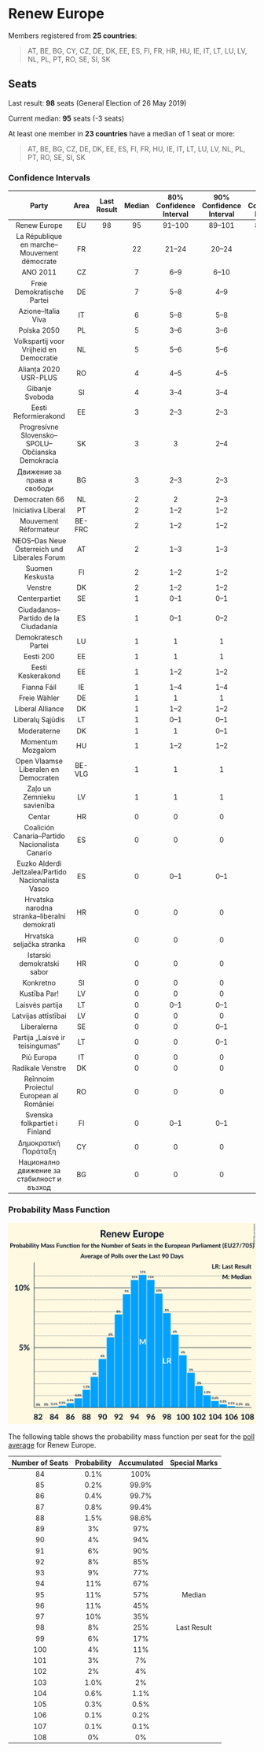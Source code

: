 # Renew Europe

Members registered from **25 countries**:

> AT, BE, BG, CY, CZ, DE, DK, EE, ES, FI, FR, HR, HU, IE, IT, LT, LU, LV, NL, PL, PT, RO, SE, SI, SK

## Seats

Last result: **98** seats (General Election of 26 May 2019)

Current median: **95** seats (-3 seats)

At least one member in **23 countries** have a median of 1 seat or more:

> AT, BE, BG, CZ, DE, DK, EE, ES, FI, FR, HU, IE, IT, LT, LU, LV, NL, PL, PT, RO, SE, SI, SK

### Confidence Intervals

| Party | Area | Last Result | Median | 80% Confidence Interval | 90% Confidence Interval | 95% Confidence Interval | 99% Confidence Interval |
|:-----:|:----:|:-----------:|:------:|:-----------------------:|:-----------------------:|:-----------------------:|:-----------------------:|
| Renew Europe | EU | 98 | 95 | 91–100 | 89–101 | 88–102 | 86–104 |
| La République en marche–Mouvement démocrate | FR | | 22 | 21–24 | 20–24 | 20–24 | 20–25 |
| ANO 2011 | CZ | | 7 | 6–9 | 6–10 | 6–10 | 6–11 |
| Freie Demokratische Partei | DE | | 7 | 5–8 | 4–9 | 4–10 | 4–10 |
| Azione–Italia Viva | IT | | 6 | 5–8 | 5–8 | 4–8 | 4–9 |
| Polska 2050 | PL | | 5 | 3–6 | 3–6 | 3–7 | 3–7 |
| Volkspartij voor Vrijheid en Democratie | NL | | 5 | 5–6 | 5–6 | 5–6 | 5–6 |
| Alianța 2020 USR-PLUS | RO | | 4 | 4–5 | 4–5 | 4–5 | 3–6 |
| Gibanje Svoboda | SI | | 4 | 3–4 | 3–4 | 3–4 | 3–5 |
| Eesti Reformierakond | EE | | 3 | 2–3 | 2–3 | 2–3 | 2–3 |
| Progresívne Slovensko–SPOLU–Občianska Demokracia | SK | | 3 | 3 | 2–4 | 2–4 | 2–4 |
| Движение за права и свободи | BG | | 3 | 2–3 | 2–3 | 2–3 | 2–3 |
| Democraten 66 | NL | | 2 | 2 | 2–3 | 2–3 | 2–3 |
| Iniciativa Liberal | PT | | 2 | 1–2 | 1–2 | 1–2 | 1–2 |
| Mouvement Réformateur | BE-FRC | | 2 | 1–2 | 1–2 | 1–2 | 1–2 |
| NEOS–Das Neue Österreich und Liberales Forum | AT | | 2 | 1–3 | 1–3 | 1–3 | 1–3 |
| Suomen Keskusta | FI | | 2 | 1–2 | 1–2 | 1–2 | 1–2 |
| Venstre | DK | | 2 | 1–2 | 1–2 | 1–2 | 1–2 |
| Centerpartiet | SE | | 1 | 0–1 | 0–1 | 0–1 | 0–1 |
| Ciudadanos–Partido de la Ciudadanía | ES | | 1 | 0–1 | 0–2 | 0–2 | 0–2 |
| Demokratesch Partei | LU | | 1 | 1 | 1 | 1–2 | 1–2 |
| Eesti 200 | EE | | 1 | 1 | 1 | 1–2 | 1–2 |
| Eesti Keskerakond | EE | | 1 | 1–2 | 1–2 | 1–2 | 1–2 |
| Fianna Fáil | IE | | 1 | 1–4 | 1–4 | 1–4 | 1–4 |
| Freie Wähler | DE | | 1 | 1 | 1 | 0–2 | 0–2 |
| Liberal Alliance | DK | | 1 | 1–2 | 1–2 | 1–2 | 1–2 |
| Liberalų Sąjūdis | LT | | 1 | 0–1 | 0–1 | 0–1 | 0–1 |
| Moderaterne | DK | | 1 | 1 | 0–1 | 0–1 | 0–2 |
| Momentum Mozgalom | HU | | 1 | 1–2 | 1–2 | 1–2 | 1–2 |
| Open Vlaamse Liberalen en Democraten | BE-VLG | | 1 | 1 | 1 | 1 | 1 |
| Zaļo un Zemnieku savienība | LV | | 1 | 1 | 1 | 1 | 1 |
| Centar | HR | | 0 | 0 | 0 | 0 | 0 |
| Coalición Canaria–Partido Nacionalista Canario | ES | | 0 | 0 | 0 | 0 | 0–1 |
| Euzko Alderdi Jeltzalea/Partido Nacionalista Vasco | ES | | 0 | 0–1 | 0–1 | 0–1 | 0–1 |
| Hrvatska narodna stranka–liberalni demokrati | HR | | 0 | 0 | 0 | 0 | 0 |
| Hrvatska seljačka stranka | HR | | 0 | 0 | 0 | 0 | 0 |
| Istarski demokratski sabor | HR | | 0 | 0 | 0 | 0 | 0 |
| Konkretno | SI | | 0 | 0 | 0 | 0 | 0 |
| Kustība Par! | LV | | 0 | 0 | 0 | 0 | 0 |
| Laisvės partija | LT | | 0 | 0–1 | 0–1 | 0–1 | 0–1 |
| Latvijas attīstībai | LV | | 0 | 0 | 0 | 0 | 0 |
| Liberalerna | SE | | 0 | 0 | 0–1 | 0–1 | 0–1 |
| Partija „Laisvė ir teisingumas“ | LT | | 0 | 0 | 0–1 | 0–1 | 0–1 |
| Più Europa | IT | | 0 | 0 | 0 | 0 | 0–3 |
| Radikale Venstre | DK | | 0 | 0 | 0 | 0 | 0 |
| Reînnoim Proiectul European al României | RO | | 0 | 0 | 0 | 0 | 0 |
| Svenska folkpartiet i Finland | FI | | 0 | 0–1 | 0–1 | 0–1 | 0–1 |
| Δημοκρατική Παράταξη | CY | | 0 | 0 | 0 | 0 | 0 |
| Национално движение за стабилност и възход | BG | | 0 | 0 | 0 | 0 | 0 |

### Probability Mass Function

![Graph with seats probability mass function not yet produced](average-2023-04-30-seats-pmf-reneweurope.png "Seats Probability Mass Function")

The following table shows the probability mass function per seat for the [poll average](average-2023-04-30.html) for Renew Europe.

| Number of Seats | Probability | Accumulated | Special Marks |
|:---------------:|:-----------:|:-----------:|:-------------:|
| 84 | 0.1% | 100% |  |
| 85 | 0.2% | 99.9% |  |
| 86 | 0.4% | 99.7% |  |
| 87 | 0.8% | 99.4% |  |
| 88 | 1.5% | 98.6% |  |
| 89 | 3% | 97% |  |
| 90 | 4% | 94% |  |
| 91 | 6% | 90% |  |
| 92 | 8% | 85% |  |
| 93 | 9% | 77% |  |
| 94 | 11% | 67% |  |
| 95 | 11% | 57% | Median |
| 96 | 11% | 45% |  |
| 97 | 10% | 35% |  |
| 98 | 8% | 25% | Last Result |
| 99 | 6% | 17% |  |
| 100 | 4% | 11% |  |
| 101 | 3% | 7% |  |
| 102 | 2% | 4% |  |
| 103 | 1.0% | 2% |  |
| 104 | 0.6% | 1.1% |  |
| 105 | 0.3% | 0.5% |  |
| 106 | 0.1% | 0.2% |  |
| 107 | 0.1% | 0.1% |  |
| 108 | 0% | 0% |  |


